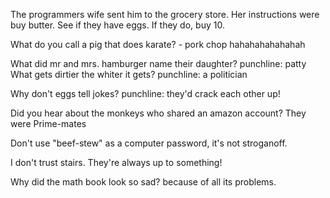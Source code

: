 
The programmers wife sent him to the grocery store. Her instructions were buy butter. See if they have eggs. If they do, buy 10. 

What do you call a pig that does karate? - pork chop hahahahahahahah

What did mr and mrs. hamburger name their daughter?
punchline: patty
What gets dirtier the whiter it gets?
punchline: a politician 

Why don't eggs tell jokes?
punchline: they'd crack each other up!

Did you hear about the monkeys who shared an amazon account? 
They were Prime-mates

Don't use "beef-stew" as a computer password, it's not stroganoff.

I don't trust stairs. They're always up to something!

Why did the math book look so sad? because of all its problems.
